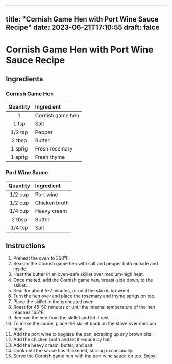 
---
title: "Cornish Game Hen with Port Wine Sauce Recipe"
date: 2023-06-21T17:10:55
draft: falce
---

# Cornish Game Hen with Port Wine Sauce Recipe

## Ingredients

### Cornish Game Hen
| Quantity | Ingredient |
|:--------:|:----------|
| 1        | Cornish game hen |
| 1 tsp    | Salt |
| 1/2 tsp  | Pepper |
| 2 tbsp   | Butter |
| 1 sprig  | Fresh rosemary |
| 1 sprig  | Fresh thyme |

### Port Wine Sauce
| Quantity | Ingredient |
|:--------:|:----------|
| 1/2 cup  | Port wine |
| 1/2 cup  | Chicken broth |
| 1/4 cup  | Heavy cream |
| 2 tbsp   | Butter |
| 1/4 tsp  | Salt |

## Instructions

1. Preheat the oven to 350°F.
2. Season the Cornish game hen with salt and pepper both outside and inside.
3. Heat the butter in an oven-safe skillet over medium-high heat.
4. Once melted, add the Cornish game hen, breast-side down, to the skillet.
5. Sear for about 5-7 minutes, or until the skin is browned.
6. Turn the hen over and place the rosemary and thyme sprigs on top.
7. Place the skillet in the preheated oven.
8. Roast for 45-50 minutes or until the internal temperature of the hen reaches 165°F.
9. Remove the hen from the skillet and let it rest.
10. To make the sauce, place the skillet back on the stove over medium heat.
11. Add the port wine to deglaze the pan, scraping up any brown bits.
12. Add the chicken broth and let it reduce by half.
13. Add the heavy cream, butter, and salt.
14. Cook until the sauce has thickened, stirring occasionally.
15. Serve the Cornish game hen with the port wine sauce on top. Enjoy!
